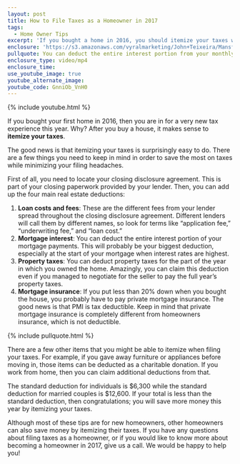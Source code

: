 ```yaml
---
layout: post
title: How to File Taxes as a Homeowner in 2017
tags:
  - Home Owner Tips
excerpt: 'If you bought a home in 2016, you should itemize your taxes when you file this year. We’ll go over a few tips to help you save the most money and stress during the filing process.'
enclosure: 'https://s3.amazonaws.com/vyralmarketing/John+Teixeira/Mansfield+Real+Estate+Agent+Filing+Taxes.mp4'
pullquote: You can deduct the entire interest portion from your monthly mortgage payments.
enclosure_type: video/mp4
enclosure_time:
use_youtube_image: true
youtube_alternate_image:
youtube_code: GnniOb_VnH0
---
```



{% include youtube.html %}

If you bought your first home in 2016, then you are in for a very new tax experience this year. Why? After you buy a house, it makes sense to **itemize your taxes**.&nbsp;

The good news is that itemizing your taxes is surprisingly easy to do. There are a few things you need to keep in mind in order to save the most on taxes while minimizing your filing headaches.&nbsp;

First of all, you need to locate your closing disclosure agreement. This is part of your closing paperwork provided by your lender. Then, you can add up the four main real estate deductions:&nbsp;

1. **Loan costs and fees**: These are the different fees from your lender spread throughout the closing disclosure agreement. Different lenders will call them by different names, so look for terms like “application fee,” “underwriting fee,” and “loan cost.”&nbsp;
2. **Mortgage interest**: You can deduct the entire interest portion of your mortgage payments. This will probably be your biggest deduction, especially at the start of your mortgage when interest rates are highest.&nbsp;
3. **Property taxes**: You can deduct property taxes for the part of the year in which you owned the home. Amazingly, you can claim this deduction even if you managed to negotiate for the seller to pay the full year’s property taxes.&nbsp;
4. **Mortgage insurance**: If you put less than 20% down when you bought the house, you probably have to pay private mortgage insurance. The good news is that PMI is tax deductible. Keep in mind that private mortgage insurance is completely different from homeowners insurance, which is not deductible.&nbsp;

{% include pullquote.html %}

There are a few other items that you might be able to itemize when filing your taxes. For example, if you gave away furniture or appliances before moving in, those items can be deducted as a charitable donation. If you work from home, then you can claim additional deductions from that.&nbsp;

The standard deduction for individuals is $6,300 while the standard deduction for married couples is $12,600. If your total is less than the standard deduction, then congratulations; you will save more money this year by itemizing your taxes.&nbsp;

Although most of these tips are for new homeowners, other homeowners can also save money by itemizing their taxes. If you have any questions about filing taxes as a homeowner, or if you would like to know more about becoming a homeowner in 2017, give us a call. We would be happy to help you!